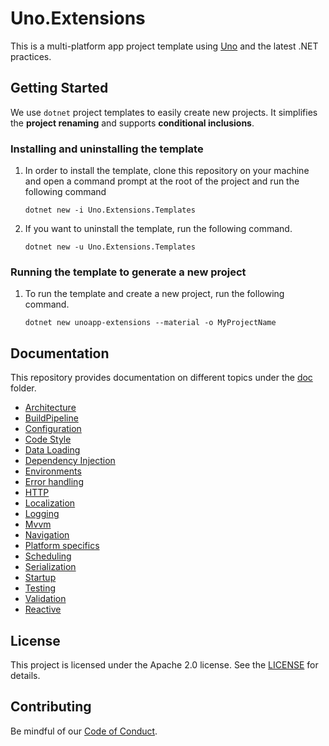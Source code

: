 ﻿# Uno.Extensions

This is a multi-platform app project template using [Uno](https://github.com/unoplatform/uno) and the latest .NET practices.

## Getting Started

We use `dotnet` project templates to easily create new projects. It simplifies the **project renaming** and supports **conditional inclusions**.

### Installing and uninstalling the template

1. In order to install the template, clone this repository on your machine and open a command prompt at the root of the project and run the following command

   `dotnet new -i Uno.Extensions.Templates`


1. If you want to uninstall the template, run the following command.

    `dotnet new -u Uno.Extensions.Templates`

### Running the template to generate a new project

1. To run the template and create a new project, run the following command.

    `dotnet new unoapp-extensions --material -o MyProjectName`

## Documentation

This repository provides documentation on different topics under the [doc](doc/) folder.

- [Architecture](doc/Architecture.md)
- [BuildPipeline](doc/BuildPipeline.md)
- [Configuration](doc/Configuration.md)
- [Code Style](doc/CodeStyle.md)
- [Data Loading](doc/DataLoading.md)
- [Dependency Injection](doc/DependencyInjection.md)
- [Environments](doc/Environments.md)
- [Error handling](doc/ErrorHandling.md)
- [HTTP](doc/HTTP.md)
- [Localization](doc/Localization.md)
- [Logging](doc/Logging.md)
- [Mvvm](doc/Mvvm.md)
- [Navigation](doc/Navigation.md)
- [Platform specifics](doc/PlatformSpecifics.md)
- [Scheduling](doc/Scheduling.md)
- [Serialization](doc/Serialization.md)
- [Startup](doc/Startup.md)
- [Testing](doc/Testing.md)
- [Validation](doc/Validation.md)
- [Reactive](doc/Reactive.md)

## License

This project is licensed under the Apache 2.0 license. See the [LICENSE](LICENSE) for details.

## Contributing

Be mindful of our [Code of Conduct](CODE_OF_CONDUCT.md).
